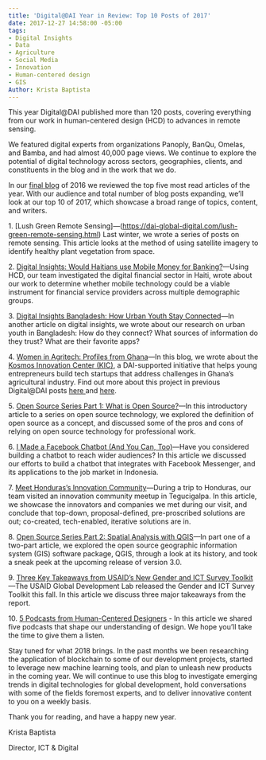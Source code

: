 ```yaml
---
title: 'Digital@DAI Year in Review: Top 10 Posts of 2017'
date: 2017-12-27 14:58:00 -05:00
tags:
- Digital Insights
- Data
- Agriculture
- Social Media
- Innovation
- Human-centered design
- GIS
Author: Krista Baptista
---
```


This year Digital@DAI published more than 120 posts, covering everything from our work in human-centered design (HCD) to advances in remote sensing.

We featured digital experts from organizations Panoply, BanQu, Omelas, and Bamba, and had almost 40,000 page views. We continue to explore the potential of digital technology across sectors, geographies, clients, and constituents in the blog and in the work that we do. 

In our [final blog](https://dai-global-digital.com/digital-at-dai-year-in-review-reader-top-five-posts-of-2016.html) of 2016 we reviewed the top five most read articles of the year. With our audience and total number of blog posts expanding, we’ll look at our top 10 of 2017, which showcase a broad range of topics, content, and writers.

1\. [Lush Green Remote Sensing]—(https://dai-global-digital.com/lush-green-remote-sensing.html) Last winter, we wrote a series of posts on remote sensing. This article looks at the method of using satellite imagery to identify healthy plant vegetation from space.

2\. [Digital Insights: Would Haitians use Mobile Money for Banking?](https://dai-global-digital.com/digital-insights-would-haitians-use-mobile-money-for-banking.html)—Using HCD, our team investigated the digital financial sector in Haiti, wrote about our work to determine whether mobile technology could be a viable instrument for financial service providers across multiple demographic groups.

3\. [Digital Insights Bangladesh: How Urban Youth Stay Connected](https://dai-global-digital.com/digital-insights-bangladesh-how-urban-youth-stay-connected.html)—In another article on digital insights, we wrote about our research on urban youth in Bangladesh: How do they connect? What sources of information do they trust? What are their favorite apps?

4\. [Women in Agritech: Profiles from Ghana](https://dai-global-digital.com/women-in-agritech-profiles-from-ghana.html)—In this blog, we wrote about the [Kosmos Innovation Center (KIC)](http://www.kosmosinnovationcenter.com/), a DAI-supported initiative that helps young entrepreneurs build tech startups that address challenges in Ghana’s agricultural industry. Find out more about this project in previous Digital@DAI posts [here ](https://dai-global-digital.com/ghana-agritech-exchange.html)and [here](https://dai-global-digital.com/ict-in-the-agricultural-sector-business-concepts-from-ghanaian-youth.html).

5\. [Open Source Series Part 1: What is Open Source?](https://dai-global-digital.com/open-source-series-part-1-what-is-open-source.html)—In this introductory article to a series on open source technology, we explored the definition of open source as a concept, and discussed some of the pros and cons of relying on open source technology for professional work.

6\. [I Made a Facebook Chatbot (And You Can, Too)](https://dai-global-digital.com/facebook-chatbot.html)—Have you considered building a chatbot to reach wider audiences? In this article we discussed our efforts to build a chatbot that integrates with Facebook Messenger, and its applications to the job market in Indonesia.

7\. [Meet Honduras’s Innovation Community](https://dai-global-digital.com/honduras-innovation-community.html)—During a trip to Honduras, our team visited an innovation community meetup in Tegucigalpa. In this article, we showcase the innovators and companies we met during our visit, and conclude that top-down, proposal-defined, pre-proscribed solutions are out; co-created, tech-enabled, iterative solutions are in.

8\. [Open Source Series Part 2: Spatial Analysis with QGIS](https://dai-global-digital.com/open-source-series-spatial-analysis-with-qgis.html)—In part one of a two-part article, we explored the open source geographic information system (GIS) software package, QGIS, through a look at its history, and took a sneak peek at the upcoming release of version 3.0.

9\. [Three Key Takeaways from USAID’s New Gender and ICT Survey Toolkit](https://dai-global-digital.com/three-key-takeaways-from-usaids-new-gender-and-ict-survey-toolkit.html)—The USAID Global Development Lab released the Gender and ICT Survey Toolkit this fall. In this article we discuss three major takeaways from the report.

10\. [5 Podcasts from Human-Centered Designers](https://dai-global-digital.com/5-podcasts-for-human-centered-designers.html) - In this article we shared five podcasts that shape our understanding of design. We hope you’ll take the time to give them a listen.

Stay tuned for what 2018 brings. In the past months we been researching the application of blockchain to some of our development projects, started to leverage new machine learning tools, and plan to unleash new products in the coming year. We will continue to use this blog to investigate emerging trends in digital technologies for global development, hold conversations with some of the fields foremost experts, and to deliver innovative content to you on a weekly basis.

Thank you for reading, and have a happy new year.

Krista Baptista

Director, ICT & Digital